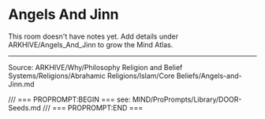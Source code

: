 # Angels And Jinn

This room doesn't have notes yet. Add details under ARKHIVE/Angels_And_Jinn to grow the Mind Atlas.

---
Source: ARKHIVE/Why/Philosophy Religion and Belief Systems/Religions/Abrahamic Religions/Islam/Core Beliefs/Angels-and-Jinn.md

/// === PROPROMPT:BEGIN ===
see: MIND/ProPrompts/Library/DOOR-Seeds.md
/// === PROPROMPT:END ===
